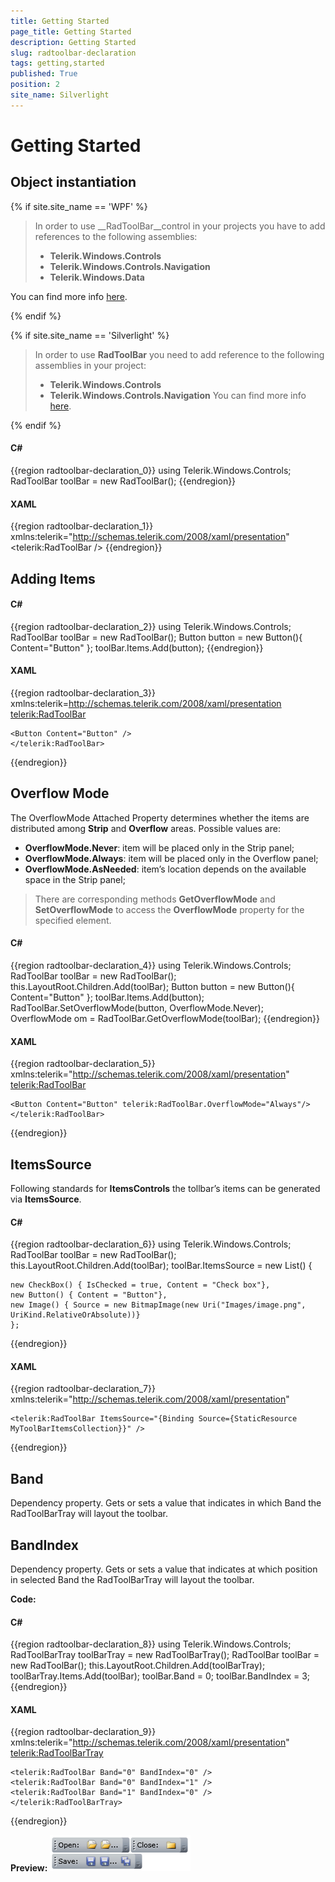 ```yaml
---
title: Getting Started
page_title: Getting Started
description: Getting Started
slug: radtoolbar-declaration
tags: getting,started
published: True
position: 2
site_name: Silverlight
---
```


# Getting Started

## Object instantiation

{% if site.site_name == 'WPF' %}

> In order to use __RadToolBar__control in your projects you have to add references to the following assemblies:
>	- __Telerik.Windows.Controls__
>	- __Telerik.Windows.Controls.Navigation__
>	- __Telerik.Windows.Data__

You can find more info [here](http://www.telerik.com/help/wpf/installation-installing-controls-dependencies-wpf.html).

{% endif %}

{% if site.site_name == 'Silverlight' %}

> In order to use __RadToolBar__ you need to add reference to the following assemblies in your project:
>	- __Telerik.Windows.Controls__
>	- __Telerik.Windows.Controls.Navigation__
>You can find more info [here](http://www.telerik.com/help/silverlight/installation-installing-controls-dependencies.html).

{% endif %}

#### __C#__

{{region radtoolbar-declaration_0}}
	using Telerik.Windows.Controls;
	RadToolBar toolBar = new RadToolBar();
{{endregion}}

#### __XAML__

{{region radtoolbar-declaration_1}}
	xmlns:telerik="http://schemas.telerik.com/2008/xaml/presentation"
	<telerik:RadToolBar />
{{endregion}}


## Adding Items

#### __C#__

{{region radtoolbar-declaration_2}}
	using Telerik.Windows.Controls;
	RadToolBar toolBar = new RadToolBar();
	Button button = new Button(){ Content="Button" };
	toolBar.Items.Add(button);
{{endregion}}

#### __XAML__

{{region radtoolbar-declaration_3}}
	xmlns:telerik=http://schemas.telerik.com/2008/xaml/presentation
	<telerik:RadToolBar>
	
	<Button Content="Button" />
	</telerik:RadToolBar>
{{endregion}}

## Overflow Mode

The OverflowMode Attached Property determines whether the items are distributed among __Strip__ and __Overflow__ areas. Possible values are:
* __OverflowMode.Never__: item will be placed only in the Strip panel;
* __OverflowMode.Always__: item will be placed only in the Overflow panel;
* __OverflowMode.AsNeeded__: item’s location depends on the available space in the Strip panel;

>There are corresponding methods __GetOverflowMode__ and __SetOverflowMode__ to access the __OverflowMode__ property for the specified element.

#### __C#__

{{region radtoolbar-declaration_4}}
	using Telerik.Windows.Controls;
	RadToolBar toolBar = new RadToolBar();
	this.LayoutRoot.Children.Add(toolBar);
	Button button = new Button(){ Content="Button" };
	toolBar.Items.Add(button);
	RadToolBar.SetOverflowMode(button, OverflowMode.Never);
	OverflowMode om = RadToolBar.GetOverflowMode(toolBar);
{{endregion}}

#### __XAML__

{{region radtoolbar-declaration_5}}
	xmlns:telerik="http://schemas.telerik.com/2008/xaml/presentation"
	<telerik:RadToolBar>
	
	<Button Content="Button" telerik:RadToolBar.OverflowMode="Always"/>
	</telerik:RadToolBar>
{{endregion}}

##  ItemsSource

Following standards for __ItemsControls__ the tollbar’s items can be generated via __ItemsSource__.

#### __C#__

{{region radtoolbar-declaration_6}}
	using Telerik.Windows.Controls;
	RadToolBar toolBar = new RadToolBar();
	this.LayoutRoot.Children.Add(toolBar);
	toolBar.ItemsSource = new List<object>()
	{
	
	new CheckBox() { IsChecked = true, Content = "Check box"},
	new Button() { Content = "Button"},
	new Image() { Source = new BitmapImage(new Uri("Images/image.png", UriKind.RelativeOrAbsolute))}
	};
{{endregion}}

#### __XAML__

{{region radtoolbar-declaration_7}}
	xmlns:telerik="http://schemas.telerik.com/2008/xaml/presentation"
	
	<telerik:RadToolBar ItemsSource="{Binding Source={StaticResource MyToolBarItemsCollection}}" />
{{endregion}}

## Band

Dependency property.
Gets or sets a value that indicates in which Band the RadToolBarTray will layout the toolbar.

## BandIndex

Dependency property.
Gets or sets a value that indicates at which position in selected Band the RadToolBarTray will layout the toolbar.

__Code:__

#### __C#__

{{region radtoolbar-declaration_8}}
	using Telerik.Windows.Controls;
	RadToolBarTray toolBarTray = new RadToolBarTray();
	RadToolBar toolBar = new RadToolBar();
	this.LayoutRoot.Children.Add(toolBarTray);
	toolBarTray.Items.Add(toolBar);
	toolBar.Band = 0;
	toolBar.BandIndex = 3;
{{endregion}}

#### __XAML__

{{region radtoolbar-declaration_9}}
	xmlns:telerik="http://schemas.telerik.com/2008/xaml/presentation"
	<telerik:RadToolBarTray>
	
	<telerik:RadToolBar Band="0" BandIndex="0" />
	<telerik:RadToolBar Band="0" BandIndex="1" />
	<telerik:RadToolBar Band="1" BandIndex="0" />
	</telerik:RadToolBarTray>
{{endregion}}

__Preview:__
![](images/RadToolBar_bands.png)